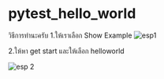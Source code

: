 # pytest_hello_world
วิธีการทำนะครับ
1.ให้เราเลือก Show Example
![esp1](https://github.com/user-attachments/assets/e8311929-025e-4ba6-ab00-bc0f151e76b6)

2.ให้หา get start และให้เลือก helloworld 

![esp 2](https://github.com/user-attachments/assets/ac56f8d3-1926-4920-890a-cf0286df709c)

